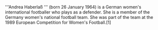 '''Andrea Haberlaß ''' (born 26 January 1964) is a German women's international footballer who plays as a defender. She is a member of the Germany women's national football team. She was part of the team at the 1989 European Competition for Women's Football.[1]
